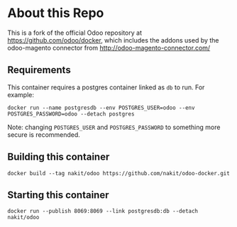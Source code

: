 # About this Repo

This is a fork of the official Odoo repository at https://github.com/odoo/docker, which includes the addons used by the odoo-magento connector from http://odoo-magento-connector.com/

## Requirements

This container requires a postgres container linked as `db` to run. For example:

```
docker run --name postgresdb --env POSTGRES_USER=odoo --env POSTGRES_PASSWORD=odoo --detach postgres
```

Note: changing `POSTGRES_USER` and `POSTGRES_PASSWORD` to something more secure is recommended.

## Building this container

```
docker build --tag nakit/odoo https://github.com/nakit/odoo-docker.git
```

## Starting this container

```
docker run --publish 8069:8069 --link postgresdb:db --detach nakit/odoo
```
